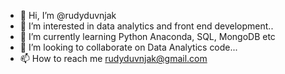 - 👋 Hi, I’m @rudyduvnjak
- 👀 I’m interested in data analytics and front end development..
- 🌱 I’m currently learning Python Anaconda, SQL, MongoDB etc
- 💞️ I’m looking to collaborate on Data Analytics code...
- 📫 How to reach me rudyduvnjak@gmail.com

<!---
rudyduvnjak/rudyduvnjak is a ✨ special ✨ repository because its `README.md` (this file) appears on your GitHub profile.
You can click the Preview link to take a look at your changes.
--->
